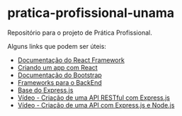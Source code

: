 # pratica-profissional-unama
Repositório para o projeto de Prática Profissional.

Alguns links que podem ser úteis:

- [Documentação do React Framework](https://react.dev/)
- [Criando um app com React](https://medium.com/@JedaiSaboteur/creating-a-react-app-from-scratch-f3c693b84658)
- [Documentação do Bootstrap](https://getbootstrap.com/docs/5.3/getting-started/introduction/)
- [Frameworks para o BackEnd](https://blog.back4app.com/pt/melhores-frameworks-para-desenvolver-backend/)
- [Base do Express.js](https://openbase.com/js/express)
- [Vídeo - Criação de uma API RESTful com Express.js](https://www.youtube.com/watch?v=K5QaTfE5ylk)
- [Vídeo - Criação de uma API com Express.js e Node.js](https://www.youtube.com/watch?v=Cdu0WJhI-d8)
